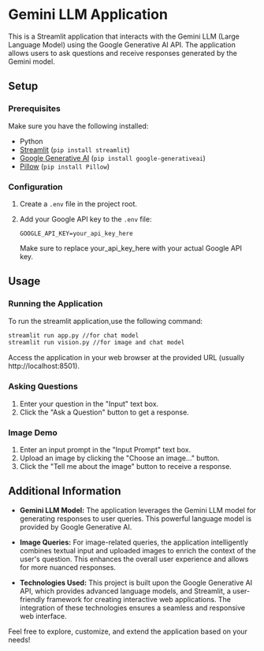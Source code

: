 # Gemini LLM Application

This is a Streamlit application that interacts with the Gemini LLM (Large Language Model) using the Google Generative AI API. The application allows users to ask questions and receive responses generated by the Gemini model.

## Setup

### Prerequisites

Make sure you have the following installed:

- Python
- [Streamlit](https://streamlit.io/) (`pip install streamlit`)
- [Google Generative AI](https://pypi.org/project/google-generativeai/) (`pip install google-generativeai`)
- [Pillow](https://pillow.readthedocs.io/en/stable/) (`pip install Pillow`)

### Configuration

1. Create a `.env` file in the project root.
2. Add your Google API key to the `.env` file:

   ```env
   GOOGLE_API_KEY=your_api_key_here
   ```
   Make sure to replace your_api_key_here with your actual Google API key.

## Usage

### Running the Application
To run the streamlit application,use the following command:
```bash
streamlit run app.py //for chat model
streamlit run vision.py //for image and chat model
```
Access the application in your web browser at the provided URL (usually http://localhost:8501).


### Asking Questions

1. Enter your question in the "Input" text box.
2. Click the "Ask a Question" button to get a response.

### Image Demo

1. Enter an input prompt in the "Input Prompt" text box.
2. Upload an image by clicking the "Choose an image..." button.
3. Click the "Tell me about the image" button to receive a response.


## Additional Information

- **Gemini LLM Model:**
  The application leverages the Gemini LLM model for generating responses to user queries. This powerful language model is provided by Google Generative AI.

- **Image Queries:**
  For image-related queries, the application intelligently combines textual input and uploaded images to enrich the context of the user's question. This enhances the overall user experience and allows for more nuanced responses.

- **Technologies Used:**
  This project is built upon the Google Generative AI API, which provides advanced language models, and Streamlit, a user-friendly framework for creating interactive web applications. The integration of these technologies ensures a seamless and responsive web interface.

Feel free to explore, customize, and extend the application based on your needs!


   
